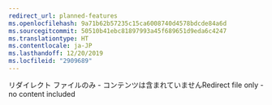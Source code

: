 ```yaml
---
redirect_url: planned-features
ms.openlocfilehash: 9a71b62b57235c15ca6008740d4578bdcde84a6d
ms.sourcegitcommit: 50510b41ebc81897993a45f689651d9eda6c4247
ms.translationtype: HT
ms.contentlocale: ja-JP
ms.lasthandoff: 12/20/2019
ms.locfileid: "2909689"
---
```

<span data-ttu-id="57073-101">リダイレクト ファイルのみ - コンテンツは含まれていません</span><span class="sxs-lookup"><span data-stu-id="57073-101">Redirect file only - no content included</span></span>